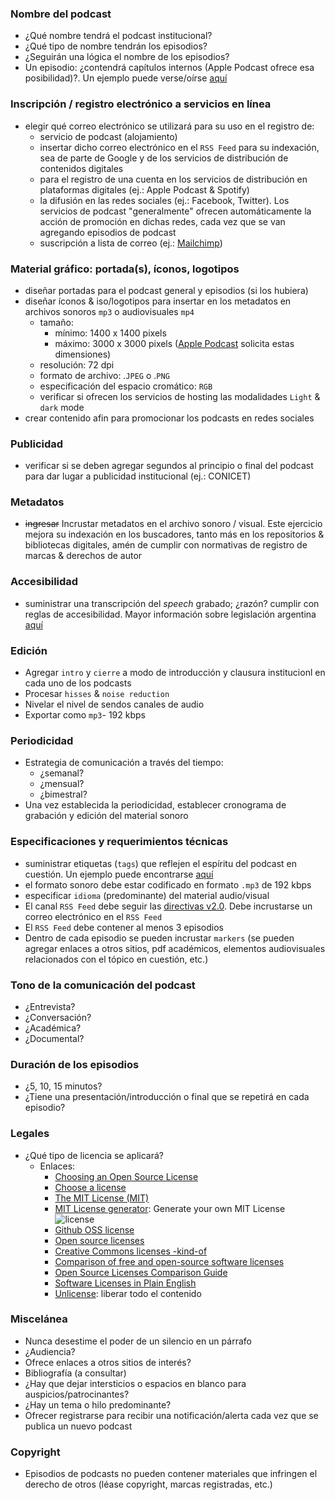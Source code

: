 ### Nombre del podcast
* ¿Qué nombre tendrá el podcast institucional?
* ¿Qué tipo de nombre tendrán los episodios?
* ¿Seguirán una lógica el nombre de los episodios?
* Un episodio: ¿contendrá capítulos internos (Apple Podcast ofrece esa posibilidad)?. Un ejemplo puede verse/oírse [aquí](https://rework.fm/apps-without-code/)

### Inscripción / registro electrónico a servicios en línea
* elegir qué correo electrónico se utilizará para su uso en el registro de:
	- servicio de podcast (alojamiento)
	- insertar dicho correo electrónico en el `RSS Feed` para su indexación, sea de parte de Google y de los servicios de distribución de contenidos digitales
	- para el registro de una cuenta en los servicios de distribución en plataformas digitales (ej.: Apple Podcast & Spotify)
	- la difusión en las redes sociales (ej.: Facebook, Twitter). Los servicios de podcast "generalmente" ofrecen automáticamente la acción de promoción en dichas redes, cada vez que se van agregando episodios de podcast
	- suscripción a lista de correo (ej.: [Mailchimp](https://mailchimp.com/))

### Material gráfico: portada(s), íconos, logotipos
* diseñar portadas para el podcast general y episodios (si los hubiera)
* diseñar íconos & iso/logotipos para insertar en los metadatos en archivos sonoros `mp3` o audiovisuales `mp4`
	- tamaño: 
		* mínimo: 1400 x 1400 pixels
		* máximo: 3000 x 3000 pixels ([Apple Podcast](https://help.apple.com/itc/podcasts_connect/#/itc1723472cb) solicita estas dimensiones)
	- resolución: 72 dpi
	- formato de archivo: .`JPEG` o .`PNG`
    - especificación del espacio cromático: `RGB`
	- verificar si ofrecen los servicios de hosting las modalidades `Light` & `dark` mode
* crear contenido afin para promocionar los podcasts en redes sociales
	
### Publicidad
* verificar si se deben agregar segundos al principio o final del podcast para dar lugar a publicidad institucional (ej.: CONICET)

### Metadatos
* ~~ingresar~~ Incrustar metadatos en el archivo sonoro / visual. Este ejercicio mejora su indexación en los buscadores, tanto más en los repositorios & bibliotecas digitales, amén de cumplir con normativas de registro de marcas & derechos de autor 

### Accesibilidad
* suministrar una transcripción del _speech_ grabado; ¿razón? cumplir con reglas de accesibilidad. Mayor información sobre legislación argentina [aquí](https://www.argentina.gob.ar/justicia/derechofacil/leysimple/accesibilidad-paginas-internet)

### Edición
* Agregar `intro` y `cierre` a modo de introducción y clausura institucionl en cada uno de los podcasts
* Procesar `hisses` & `noise reduction`
* Nivelar el nivel de sendos canales de audio
* Exportar como `mp3`- 192 kbps

### Periodicidad
* Estrategia de comunicación a través del tiempo: 
	- ¿semanal?
	- ¿mensual?
	- ¿bimestral?
* Una vez establecida la periodicidad, establecer cronograma de grabación y  edición del material sonoro  

### Especificaciones y requerimientos técnicas
* suministrar etiquetas (`tags`) que reflejen el espíritu del podcast en cuestión. Un ejemplo puede encontrarse [aquí](https://soundcloud.com/wyssinstitute/sets/disruptive)
* el formato sonoro debe estar codificado en formato `.mp3` de 192 kbps
* especificar `idioma` (predominante) del material audio/visual
* El canal `RSS Feed` debe seguir las [directivas v2.0](https://validator.w3.org/feed/docs/rss2.html). Debe incrustarse un correo electrónico en el `RSS Feed`
* El `RSS Feed` debe contener al menos 3 episodios
* Dentro de cada episodio se pueden incrustar `markers` (se pueden agregar enlaces a otros sitios, pdf académicos, elementos audiovisuales relacionados con el tópico en cuestión, etc.)

### Tono de la comunicación del podcast
* ¿Entrevista?
* ¿Conversación?
* ¿Académica?
* ¿Documental?

### Duración de los episodios
* ¿5, 10, 15 minutos?
* ¿Tiene una presentación/introducción o final que se repetirá en cada episodio?

### Legales
* ¿Qué tipo de licencia se aplicará?
	- Enlaces:
		- [Choosing an Open Source License](https://blog.github.com/2013-07-15-choosing-an-open-source-license)
	 	- [Choose a license](https://choosealicense.com)
	 	- [The MIT License (MIT)](https://mit-license.org/)
	 	- [MIT License generator](https://www.richie-bendall.ml/mit-license-generator/): Generate your own MIT License
	   ![license](https://bitbucket.org/repo/ekyaeEE/images/1238371074-appendix.png)
	 	- [Github OSS license](https://github.com/github/choosealicense.com)
	 	- [Open source licenses](https://opensource.org/licenses)
	 	- [Creative Commons licenses -kind-of](https://creativecommons.org/choose)
	 	- [Comparison of free and open-source software licenses](https://en.wikipedia.org/wiki/Comparison_of_free_and_open-source_software_licenses)
	 	- [Open Source Licenses Comparison Guide](https://itsfoss.com/open-source-licenses-explained)
	 	- [Software Licenses in Plain English](https://tldrlegal.com)
	 	- [Unlicense](https://unlicense.org/): liberar todo el contenido

### Miscelánea
* Nunca desestime el poder de un silencio en un párrafo
* ¿Audiencia?
* Ofrece enlaces a otros sitios de interés?
* Bibliografía (a consultar)
* ¿Hay que dejar intersticios o espacios en blanco para auspicios/patrocinantes?
* ¿Hay un tema o hilo predominante?
* Ofrecer registrarse para recibir una notificación/alerta cada vez que se publica un nuevo podcast

### Copyright
* Episodios de podcasts no pueden contener materiales que infringen el derecho de otros (léase copyright, marcas registradas, etc.)

